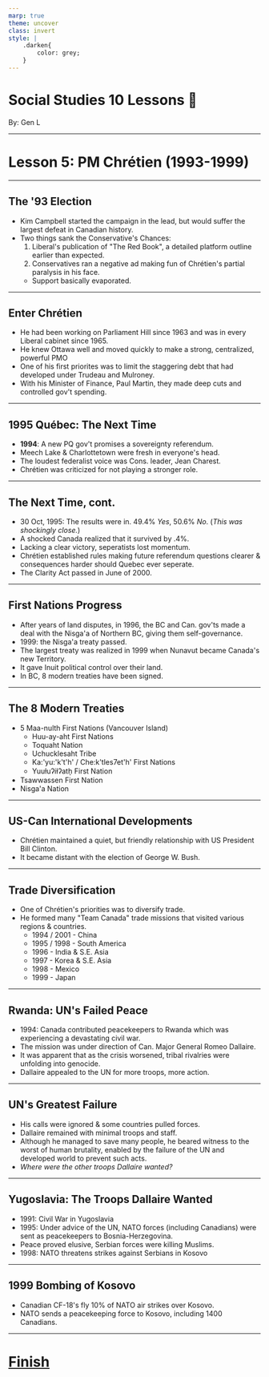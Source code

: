 ```yaml
---
marp: true
theme: uncover
class: invert
style: |
    .darken{
        color: grey;
    }
---
```


# <!--fit-->Social Studies 10 Lessons :book:

<span class="darken">By:</span> Gen L

<!--_footer: In partnership with Hyperion University, 2023-->

---
<!--paginate: true-->
# Lesson 5: PM Chrétien (1993-1999)

---

## The '93 Election

* Kim Campbell started the campaign in the lead, but would suffer the largest defeat in Canadian history.
* Two things sank the Conservative's Chances:
    1. Liberal's publication of "The Red Book", a detailed platform outline earlier than expected.
    2. Conservatives ran a negative ad making fun of Chrétien's partial paralysis in his face.
    * Support basically evaporated.

---

## Enter Chrétien

* He had been working on Parliament Hill since 1963 and was in every Liberal cabinet since 1965.
* He knew Ottawa well and moved quickly to make a strong, centralized, powerful PMO
* One of his first priorites was to limit the staggering debt that had developed under Trudeau and Mulroney.
* With his Minister of Finance, Paul Martin, they made deep cuts and controlled gov't spending.

---

## 1995 Québec: The Next Time

* **1994**: A new PQ gov't promises a sovereignty referendum.
* Meech Lake & Charlottetown were fresh in everyone's head.
* The loudest federalist voice was Cons. leader, Jean Charest.
* Chrétien was criticized for not playing a stronger role.

---

## The Next Time, cont.

* 30 Oct, 1995: The results were in. 49.4% *Yes*, 50.6% *No*. (*This was shockingly close.*)
* A shocked Canada realized that it survived by .4%.
* Lacking a clear victory, seperatists lost momentum.
* Chrétien established rules making future referendum questions clearer & consequences harder should Quebec ever seperate.
* The Clarity Act passed in June of 2000.

---

## First Nations Progress

* After years of land disputes, in 1996, the BC and Can. gov'ts made a deal with the Nisga'a of Northern BC, giving them self-governance.
* 1999: the Nisga'a treaty passed.
* The largest treaty was realized in 1999 when Nunavut became Canada's new Territory.
* It gave Inuit political control over their land.
* In BC, 8 modern treaties have been signed.

---

## The 8 Modern Treaties

* 5 Maa-nulth First Nations (Vancouver Island)
    * Huu-ay-aht First Nations
    * Toquaht Nation
    * Uchucklesaht Tribe
    * Ka:'yu:'k't'h' / Che:k'tles7et'h' First Nations
    * Yuuɫuʔiɫʔath̩ First Nation
* Tsawwassen First Nation
* Nisga'a Nation

---

## US-Can International Developments

* Chrétien maintained a quiet, but friendly relationship with US President Bill Clinton.
* It became distant with the election of George W. Bush.

---

## Trade Diversification

* One of Chrétien's priorities was to diversify trade.
* He formed many "Team Canada" trade missions that visited various regions & countries.
    * 1994 / 2001 - China
    * 1995 / 1998 - South America
    * 1996 - India & S.E. Asia
    * 1997 - Korea & S.E. Asia
    * 1998 - Mexico
    * 1999 - Japan

---

## Rwanda: UN's Failed Peace

* 1994: Canada contributed peacekeepers to Rwanda which was experiencing a devastating civil war.
* The mission was under direction of Can. Major General Romeo Dallaire.
* It was apparent that as the crisis worsened, tribal rivalries were unfolding into genocide.
* Dallaire appealed to the UN for more troops, more action. 

---

## UN's Greatest Failure

* His calls were ignored & some countries pulled forces.
* Dallaire remained with minimal troops and staff.
* Although he managed to save many people, he beared witness to the worst of human brutality, enabled by the failure of the UN and developed world to prevent such acts.
* *Where were the other troops Dallaire wanted?*

---

## Yugoslavia: The Troops Dallaire Wanted

* 1991: Civil War in Yugoslavia
* 1995: Under advice of the UN, NATO forces (including Canadians) were sent as peacekeepers to Bosnia-Herzegovina.
* Peace proved elusive, Serbian forces were killing Muslims.
* 1998: NATO threatens strikes against Serbians in Kosovo

---

## 1999 Bombing of Kosovo

* Canadian CF-18's fly 10% of NATO air strikes over Kosovo.
* NATO sends a peacekeeping force to Kosovo, including 1400 Canadians.

---

# [Finish <i class="fa-solid fa-flag-checkered"></i>](https://hyperionu.github.io/Nota-Set)

<link rel="stylesheet" href="https://cdnjs.cloudflare.com/ajax/libs/font-awesome/6.3.0/css/all.min.css">